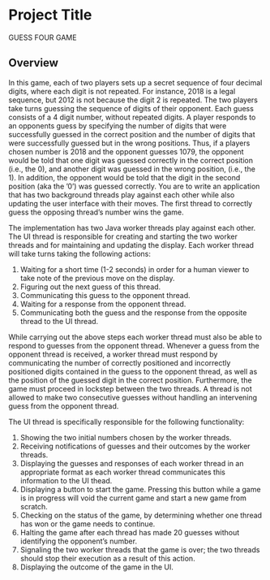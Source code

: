 # Project Title
GUESS FOUR GAME

## Overview
In this game, each of two players sets up a secret sequence of four decimal digits, where each digit is not repeated. For
instance, 2018 is a legal sequence, but 2012 is not because the digit 2 is repeated. The two players take turns
guessing the sequence of digits of their opponent. Each guess consists of a 4 digit number, without repeated
digits. A player responds to an opponents guess by specifying the number of digits that were successfully
guessed in the correct position and the number of digits that were successfully guessed but in the wrong
positions. Thus, if a players chosen number is 2018 and the opponent guesses 1079, the opponent would be
told that one digit was guessed correctly in the correct position (i.e., the 0), and another digit was guessed in
the wrong position, (i.e., the 1). In addition, the opponent would be told that the digit in the second position
(aka the ’0’) was guessed correctly. You are to write an application that has two background threads play
against each other while also updating the user interface with their moves. The first thread to correctly guess
the opposing thread’s number wins the game.

The implementation has two Java worker threads play against each other. The UI thread is responsible
for creating and starting the two worker threads and for maintaining and updating the display. Each
worker thread will take turns taking the following actions:
1. Waiting for a short time (1-2 seconds) in order for a human viewer to take note of the previous move on
the display.
2. Figuring out the next guess of this thread.
3. Communicating this guess to the opponent thread.
4. Waiting for a response from the opponent thread.
5. Communicating both the guess and the response from the opposite thread to the UI thread.

While carrying out the above steps each worker thread must also be able to respond to guesses from the
opponent thread. Whenever a guess from the opponent thread is received, a worker thread must respond by
communicating the number of correctly positioned and incorrectly positioned digits contained in the guess to
the opponent thread, as well as the position of the guessed digit in the correct position.
Furthermore, the game must proceed in lockstep between the two threads. A thread is not allowed to make
two consecutive guesses without handling an intervening guess from the opponent thread.

The UI thread is specifically responsible for the following functionality:
1. Showing the two initial numbers chosen by the worker threads.
2. Receiving notifications of guesses and their outcomes by the worker threads.
3. Displaying the guesses and responses of each worker thread in an appropriate format as each worker
thread communicates this information to the UI thead.
4. Displaying a button to start the game. Pressing this button while a game is in progress will void the
current game and start a new game from scratch.
5. Checking on the status of the game, by determining whether one thread has won or the game needs to
continue.
6. Halting the game after each thread has made 20 guesses without identifying the opponent’s number.
7. Signaling the two worker threads that the game is over; the two threads should stop their execution as a
result of this action.
8. Displaying the outcome of the game in the UI.
